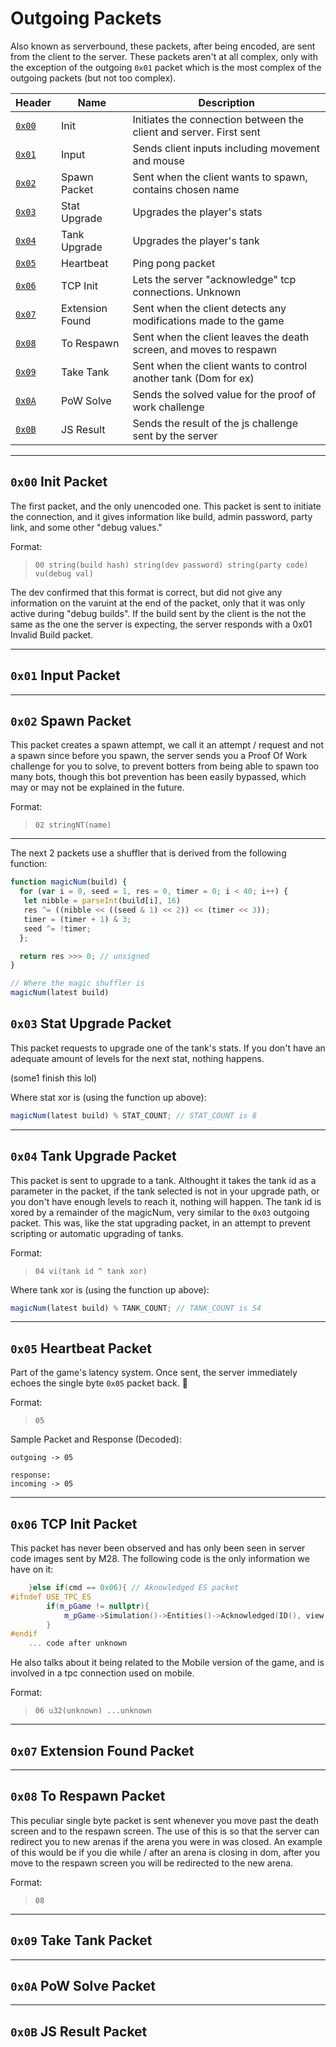 # **Outgoing Packets**

Also known as serverbound, these packets, after being encoded, are sent from the client to the server. These packets aren't at all complex, only with the exception of the outgoing `0x01` packet which is the most complex of the outgoing packets (but not too complex).

| Header                                              | Name            | Description                                                        |
| --------------------------------------------------- | --------------- | ------------------------------------------------------------------ |
| [`0x00`](./outgoing.md#0x00-init-packet)            | Init            | Initiates the connection between the client and server. First sent |
| [`0x01`](./outgoing.md#0x01-input-packet)           | Input           | Sends client inputs including movement and mouse                   |
| [`0x02`](./outgoing.md#0x02-spawn-packet)           | Spawn Packet    | Sent when the client wants to spawn, contains chosen name          |
| [`0x03`](./outgoing.md#0x03-stat-upgrade-packet)    | Stat Upgrade    | Upgrades the player's stats                                        |
| [`0x04`](./outgoing.md#0x04-tank-upgrade-packet)    | Tank Upgrade    | Upgrades the player's tank                                         |
| [`0x05`](./outgoing.md#0x05-heartbeat-packet)       | Heartbeat       | Ping pong packet                                                   |
| [`0x06`](./outgoing.md#0x06-tcp-init-packet)        | TCP Init        | Lets the server "acknowledge" tcp connections. Unknown             |
| [`0x07`](./outgoing.md#0x07-extension-found-packet) | Extension Found | Sent when the client detects any modifications made to the game    |
| [`0x08`](./outgoing.md#0x08-to-respawn-packet)      | To Respawn      | Sent when the client leaves the death screen, and moves to respawn |
| [`0x09`](./outgoing.md#0x09-take-tank-packet)       | Take Tank       | Sent when the client wants to control another tank (Dom for ex)    |
| [`0x0A`](./outgoing.md#0x0a-pow-solve-packet)       | PoW Solve       | Sends the solved value for the proof of work challenge             |
| [`0x0B`](./outgoing.md#0x0b-js-result-packet)       | JS Result       | Sends the result of the js challenge sent by the server            |

---

## **`0x00` Init Packet**

The first packet, and the only unencoded one. This packet is sent to initiate the connection, and it gives information like build, admin password, party link, and some other "debug values."

Format:
> `00 string(build hash) string(dev password) string(party code) vu(debug val)`

The dev confirmed that this format is correct, but did not give any information on the varuint at the end of the packet, only that it was only active during "debug builds". If the build sent by the client is the not the same as the one the server is expecting, the server responds with a 0x01 Invalid Build packet.

---

## **`0x01` Input Packet**

---

## **`0x02` Spawn Packet**

This packet creates a spawn attempt, we call it an attempt / request and not a spawn since before you spawn, the server sends you a Proof Of Work challenge for you to solve, to prevent botters from being able to spawn too many bots, though this bot prevention has been easily bypassed, which may or may not be explained in the future.

Format:
> `02 stringNT(name)`

---

The next 2 packets use a shuffler that is derived from the following function:

```js
function magicNum(build) {
  for (var i = 0, seed = 1, res = 0, timer = 0; i < 40; i++) {
   let nibble = parseInt(build[i], 16)
   res ^= ((nibble << ((seed & 1) << 2)) << (timer << 3));
   timer = (timer + 1) & 3;
   seed ^= !timer;
  };

  return res >>> 0; // unsigned
}

// Where the magic shuffler is
magicNum(latest build)
```


## **`0x03` Stat Upgrade Packet**

This packet requests to upgrade one of the tank's stats. If you don't have an adequate amount of levels for the next stat, nothing happens.

(some1 finish this lol)

Where stat xor is (using the function up above):

```js
magicNum(latest build) % STAT_COUNT; // STAT_COUNT is 8
```

---

## **`0x04` Tank Upgrade Packet**

This packet is sent to upgrade to a tank. Althought it takes the tank id as a parameter in the packet, if the tank selected is not in your upgrade path, or you don't have enough levels to reach it, nothing will happen. The tank id is xored by a remainder of the magicNum, very similar to the `0x03` outgoing packet. This was, like the stat upgrading packet, in an attempt to prevent scripting or automatic upgrading of tanks.

Format:
> `04 vi(tank id ^ tank xor)`

Where tank xor is (using the function up above):

```js
magicNum(latest build) % TANK_COUNT; // TANK_COUNT is 54
```

---

## **`0x05` Heartbeat Packet**

Part of the game's latency system. Once sent, the server immediately echoes the single byte `0x05` packet back. 🏓

Format:
> `05`

Sample Packet and Response (Decoded):

```
outgoing -> 05

response:
incoming -> 05
```

---

## **`0x06` TCP Init Packet**

This packet has never been observed and has only been seen in server code images sent by M28. The following code is the only information we have on it:
```c++
    }else if(cmd == 0x06){ // Aknowledged ES packet
#ifndef USE_TPC_ES
        if(m_pGame != nullptr){
            m_pGame->Simulation()->Entities()->Acknowledged(ID(), view.NextUint32());
        }
#endif
    ... code after unknown
```

He also talks about it being related to the Mobile version of the game, and is involved in a tpc connection used on mobile.


Format:
> `06 u32(unknown) ...unknown`


---

## **`0x07` Extension Found Packet**

---

## **`0x08` To Respawn Packet**

This peculiar single byte packet is sent whenever you move past the death screen and to the respawn screen. The use of this is so that the server can redirect you to new arenas if the arena you were in was closed. An example of this would be if you die while / after an arena is closing in dom, after you move to the respawn screen you will be redirected to the new arena.

Format:
> `08`

---

## **`0x09` Take Tank Packet**

---

## **`0x0A` PoW Solve Packet**

---

## **`0x0B` JS Result Packet**

